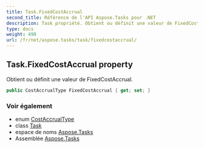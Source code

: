 ```yaml
---
title: Task.FixedCostAccrual
second_title: Référence de l'API Aspose.Tasks pour .NET
description: Task propriété. Obtient ou définit une valeur de FixedCostAccrual.
type: docs
weight: 490
url: /fr/net/aspose.tasks/task/fixedcostaccrual/
---
```

## Task.FixedCostAccrual property

Obtient ou définit une valeur de FixedCostAccrual.

```csharp
public CostAccrualType FixedCostAccrual { get; set; }
```

### Voir également

* enum [CostAccrualType](../../costaccrualtype/)
* class [Task](../)
* espace de noms [Aspose.Tasks](../../task/)
* Assemblée [Aspose.Tasks](../../../)


